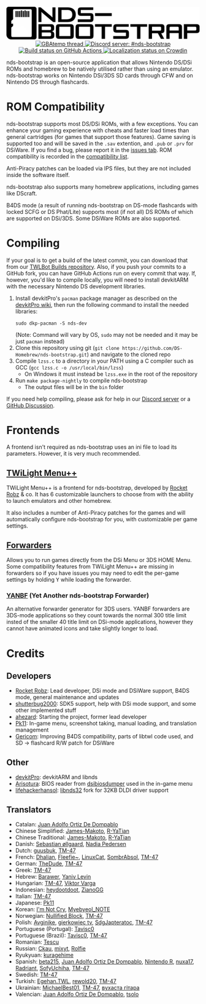 <p align="center">
   <img src="https://github.com/DS-Homebrew/nds-bootstrap/blob/master/logo.png"><br>
   <a href="https://gbatemp.net/threads/nds-bootstrap-loader-run-commercial-nds-backups-from-an-sd-card.454323/">
      <img src="https://img.shields.io/badge/GBAtemp-Thread-blue.svg" alt="GBAtemp thread">
   </a>
   <a href="https://discord.gg/fCzqcWteC4">
      <img src="https://img.shields.io/badge/Discord%20Server-%23nds--bootstrap-green.svg" alt="Discord server: #nds-bootstrap">
   </a>
   <a href="https://github.com/DS-Homebrew/nds-bootstrap/actions/workflows/build.yml">
      <img src="https://github.com/DS-Homebrew/nds-bootstrap/actions/workflows/build.yml/badge.svg" alt="Build status on GitHub Actions">
   </a>
   <a title="Crowdin" target="_blank" href="https://crowdin.com/project/nds-bootstrap">
      <img src="https://badges.crowdin.net/nds-bootstrap/localized.svg" alt="Localization status on Crowdin">
   </a>
</p>

nds-bootstrap is an open-source application that allows Nintendo DS/DSi ROMs and homebrew to be natively utilised rather than using an emulator. nds-bootstrap works on Nintendo DSi/3DS SD cards through CFW and on Nintendo DS through flashcards.

# ROM Compatibility

nds-bootstrap supports most DS/DSi ROMs, with a few exceptions. You can enhance your gaming experience with cheats and faster load times than general cartridges (for games that support those features). Game saving is supported too and will be saved in the `.sav` extention, and `.pub` or `.prv` for DSiWare. If you find a bug, please report it in the [issues tab](https://github.com/ahezard/nds-bootstrap/issues). ROM compatibility is recorded in the [compatibility list](https://docs.google.com/spreadsheets/d/1LRTkXOUXraTMjg1eedz_f7b5jiuyMv2x6e_jY_nyHSc/edit#gid=0).

Anti-Piracy patches can be loaded via IPS files, but they are not included inside the software itself.

nds-bootstrap also supports many homebrew applications, including games like DScraft.

B4DS mode (a result of running nds-bootstrap on DS-mode flashcards with locked SCFG or DS Phat/Lite) supports most (if not all) DS ROMs of which are supported on DSi/3DS. Some DSiWare ROMs are also supported.

# Compiling

If your goal is to get a build of the latest commit, you can download that from our [TWLBot Builds repository](https://github.com/TWLBot/Builds). Also, if you push your commits to a GitHub fork, you can have GitHub Actions run on every commit that way. If, however, you'd like to compile locally, you will need to install devkitARM with the necessary Nintendo DS development libraries.

1. Install devkitPro's `pacman` package manager as described on the [devkitPro wiki](https://devkitpro.org/wiki/Getting_Started), then run the following command to install the needed libraries:
   ```
   sudo dkp-pacman -S nds-dev
   ```
   (Note: Command will vary by OS, `sudo` may not be needed and it may be just `pacman` instead)
2. Clone this repository using git (`git clone https://github.com/DS-Homebrew/nds-bootstrap.git`) and navigate to the cloned repo
3. Compile `lzss.c` to a directory in your PATH using a C compiler such as GCC (`gcc lzss.c -o /usr/local/bin/lzss`)
   - On Windows it must instead be `lzss.exe` in the root of the repository
4. Run `make package-nightly` to compile nds-bootstrap
   - The output files will be in the `bin` folder

If you need help compiling, please ask for help in our [Discord server](https://discord.gg/fCzqcWteC4) or a [GitHub Discussion](https://github.com/DS-Homebrew/nds-bootstrap/discussions).

# Frontends

A frontend isn't required as nds-bootstrap uses an ini file to load its parameters. However, it is very much recommended.

## [TWiLight Menu++](https://github.com/DS-Homebrew/TWiLightMenu)

TWiLight Menu++ is a frontend for nds-bootstrap, developed by [Rocket Robz](https://github.com/RocketRobz) & co. It has 6 customizable launchers to choose from with the ability to launch emulators and other homebrew.

It also includes a number of Anti-Piracy patches for the games and will automatically configure nds-bootstrap for you, with customizable per game settings.

## [Forwarders](https://wiki.ds-homebrew.com/ds-index/forwarders)

Allows you to run games directly from the DSi Menu or 3DS HOME Menu. Some compatibility features from TWiLight Menu++ are missing in forwarders so if you have issues you may need to edit the per-game settings by holding <kbd>Y</kbd> while loading the forwarder.

### [YANBF](https://gbatemp.net/threads/606138/) (Yet Another nds-bootstrap Forwarder)

An alternative forwarder generator for 3DS users. YANBF forwarders are 3DS-mode applications so they count towards the normal 300 title limit insted of the smaller 40 title limit on DSi-mode applications, however they cannot have animated icons and take slightly longer to load.

# Credits
## Developers
- [Rocket Robz](https://github.com/RocketRobz): Lead developer, DSi mode and DSiWare support, B4DS mode, general maintenance and updates
- [shutterbug2000](https://github.com/shutterbug2000): SDK5 support, help with DSi mode support, and some other implemented stuff
- [ahezard](https://github.com/ahezard): Starting the project, former lead developer
- [Pk11](https://github.com/Epicpkmn11): In-game menu, screenshot taking, manual loading, and translation management
- [Gericom](https://github.com/Gericom): Improving B4DS compatibility, parts of libtwl code used, and SD -> flashcard R/W patch for DSiWare

## Other
- [devkitPro](https://devkitpro.org): devkitARM and libnds
- [Arisotura](https://github.com/Arisotura): BIOS reader from [dsibiosdumper](https://github.com/Arisotura/dsibiosdumper) used in the in-game menu
- [lifehackerhansol](https://github.com/lifehackerhansol): [libnds32](https://github.com/lifehackerhansol/libnds32) fork for 32KB DLDI driver support

## Translators
- Catalan: [Juan Adolfo Ortiz De Dompablo](https://crowdin.com/profile/kloido)
- Chinese Simplified: [James-Makoto](https://crowdin.com/profile/VCMOD55), [R-YaTian](https://github.com/R-YaTian)
- Chinese Traditional: [James-Makoto](https://crowdin.com/profile/VCMOD55), [R-YaTian](https://github.com/R-YaTian)
- Danish: [Sebastian øllgaard](https://crowdin.com/profile/seba187d), [Nadia Pedersen](https://crowdin.com/profile/nadiaholmquist)
- Dutch: [guusbuk](https://crowdin.com/profile/guusbuk), [TM-47](https://crowdin.com/profile/-tm-)
- French: [Dhalian](https://crowdin.com/profile/DHALiaN3630), [Fleefie~](https://crowdin.com/profile/fleefie), [LinuxCat](https://github.com/LinUwUxCat), [SombrAbsol](https://crowdin.com/profile/sombrabsol), [TM-47](https://crowdin.com/profile/-tm-)
- German: [TheDude](https://crowdin.com/profile/the6771), [TM-47](https://crowdin.com/profile/-tm-)
- Greek: [TM-47](https://crowdin.com/profile/-tm-)
- Hebrew: [Barawer](https://crowdin.com/profile/barawer), [Yaniv Levin](https://crowdin.com/profile/y4niv)
- Hungarian: [TM-47](https://crowdin.com/profile/-tm-), [Viktor Varga](http://github.com/vargaviktor)
- Indonesian: [heydootdoot](https://crowdin.com/profile/heydootdoot), [ZianoGG](https://crowdin.com/profile/zianogg)
- Italian: [TM-47](https://crowdin.com/profile/-tm-)
- Japanese: [Pk11](https://github.com/Epicpkmn11)
- Korean: [I'm Not Cry](https://crowdin.com/profile/cryental), [Myebyeol_NOTE](https://crowdin.com/profile/groovy-mint)
- Norwegian: [Nullified Block](https://crowdin.com/profile/elasderas123), [TM-47](https://crowdin.com/profile/-tm-)
- Polish: [Avginike](https://crowdin.com/profile/avginike), [gierkowiec tv](https://crowdin.com/profile/krystianbederz), [SdgJapteratoc](https://crowdin.com/profile/sdgjapteratoc), [TM-47](https://crowdin.com/profile/-tm-)
- Portuguese (Portugal): [Tavisc0](https://crowdin.com/profile/tavisc0)
- Portuguese (Brazil): [Tavisc0](https://crowdin.com/profile/tavisc0), [TM-47](https://crowdin.com/profile/-tm-)
- Romanian: [Tescu](https://crowdin.com/profile/tescu48)
- Russian: [Ckau](https://crowdin.com/profile/Ckau), [mixyt](https://crowdin.com/profile/mixyt), [Rolfie](https://crowdin.com/profile/rolfiee)
- Ryukyuan: [kuragehime](https://crowdin.com/profile/kuragehimekurara1)
- Spanish: [beta215](https://crowdin.com/profile/beta215), [Juan Adolfo Ortiz De Dompablo](https://crowdin.com/profile/kloido), [Nintendo R](https://crowdin.com/profile/nintendor), [nuxa17](https://twitter.com/TimeLordJean), [Radriant](https://ja.crowdin.com/profile/radriant), [SofyUchiha](https://crowdin.com/profile/sofyuchiha), [TM-47](https://crowdin.com/profile/-tm-)
- Swedish: [TM-47](https://crowdin.com/profile/-tm-)
- Turkish: [Egehan.TWL](https://crowdin.com/profile/egehan.twl), [rewold20](https://crowdin.com/profile/rewold20), [TM-47](https://crowdin.com/profile/-tm-)
- Ukrainian: [MichaelBest01](https://crowdin.com/profile/michaelbest01), [TM-47](https://crowdin.com/profile/-tm-), [вухаста гітара](https://crowdin.com/profile/earedguitr)
- Valencian: [Juan Adolfo Ortiz De Dompablo](https://crowdin.com/profile/kloido), [tsolo](https://crowdin.com/profile/tsolo)
